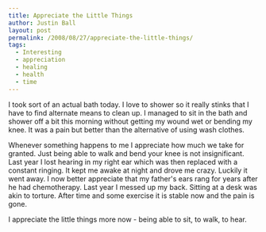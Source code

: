 ```yaml
---
title: Appreciate the Little Things
author: Justin Ball
layout: post
permalink: /2008/08/27/appreciate-the-little-things/
tags:
  - Interesting
  - appreciation
  - healing
  - health
  - time
---
```


I took sort of an actual bath today. I love to shower so it really stinks that I have to find alternate means to clean up. I managed to sit in the bath and shower off a bit this morning without getting my wound wet or bending my knee. It was a pain but better than the alternative of using wash clothes.

Whenever something happens to me I appreciate how much we take for granted. Just being able to walk and bend your knee is not insignificant. Last year I lost hearing in my right ear which was then replaced with a constant ringing. It kept me awake at night and drove me crazy. Luckily it went away. I now better appreciate that my father's ears rang for years after he had chemotherapy. Last year I messed up my back. Sitting at a desk was akin to torture. After time and some exercise it is stable now and the pain is gone.

I appreciate the little things more now - being able to sit, to walk, to hear.